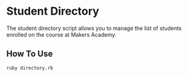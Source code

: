Student Directory
=================

The student directory script allows you to manage the list of students enrolled on the course at Makers Academy.

How To Use
----------

```shell
ruby directory.rb
```